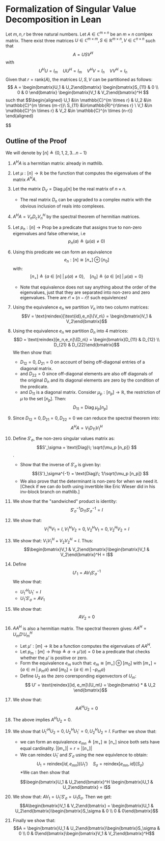 # Formalization of Singular Value Decomposition in Lean

Let $m,n,r$ be three natural numbers. Let $A \in \mathbb{C}^{m\times n}$ be an $m\times n$ comlpex matrix. There exist three matrices $U \in \mathbb{C}^{m \times m},S \in \mathbb{R}^{m \times n},V \in \mathbb{C}^{n \times n}$ such that $$A=USV^H$$
with $$ U^HU = I_m\quad UU^H=I_m\quad V^HV=I_n\quad VV^H=I_n$$
Given that $r = \text{rank}(A)$, the matrices $U,S,V$ can be partitioned as follows:
$$
A = 
\begin{bmatrix}U_1 & U_2\end{bmatrix}
\begin{bmatrix}S_{11} & 0 \\ 0 & 0 \end{bmatrix}
\begin{bmatrix}V_1 & V_2\end{bmatrix}^H
$$
such that
$$\begin{aligned}
U_1  &\in \mathbb{C}^{m \times r}  & U_2 &\in \mathbb{C}^{m \times (m-r)}\\ 
S_{11} &\in\mathbb{R}^{r\times r} \\
V_1  &\in \mathbb{C}^{n \times r}  & V_2 &\in \mathbb{C}^{n \times (n-r)}
\end{aligned}

$$

<!-- with $U_1 \in \mathbb{C}^{m \times r}, U_2 \in \mathbb{C}^{m \times (m-r)}, S_{11}\in\mathbb{R}^{r\times r}, V_1 \in \mathbb{C}^{n \times r}, V_2 \in \mathbb{C}^{n \times (n-r)}$ -->

## Outline of the Proof
We will denote by $[n] \triangleq \{0, 1, 2, 3 \ldots n-1\}$

1. $A^H A$ is a hermitian matrix: already in mathlib.
1. Let $\mu: [n] \to \mathbb{R}$ be the function that computes the eigenvalues of the matrix $A^H A$.
1. Let the matrix $D_V = \text{Diag} \;{\mu [n]}$ be the real matrix of $n\times n$.
    * The real matrix $D_n$ can be upgraded to a complex matrix with the obvious inclusion of reals into complexes.
1. $A^HA = V_nD_cV_n^H$ by the spectral theorem of hermitian matrices.
1. Let $p_n: [n] \to \text{Prop}$ be a predicate that assigns true to non-zero eigenvalues and false otherwise, i.e $$p_n(a) \triangleq (\mu(a) \neq 0)$$
1. Using this predicate we can form an equivalence $$e_n: [n] \cong [n_+] \oplus [n_0]$$ with: $$[n_+] \triangleq \{a \in [n] \; | \; \mu(a) \neq 0\}, \quad [n_0] \triangleq \{a \in [n] \; | \; \mu(a) = 0\}$$
    * Note that equivalence does not say anything about the order of the eigenvalues, just that they are separated into non-zero and zero eigenvalues. There are $r!\times (n-r)!$ such equivlences!
1. Using the equivalence $e_n$ we partition $V_n$ into two column matrices: $$V = \text{reindex}[\text{id},e_n]\{V_n\} = \begin{bmatrix}V_1 & V_2\end{bmatrix}$$
1. Using the equivalence $e_n$ we partition $D_n$ into 4 matrices: $$D = \text{reindex}[e_n,e_n]\{D_n\} = \begin{bmatrix}D_{11} & D_{12} \\ D_{21} & D_{22}\end{bmatrix}$$
 We then show that: 
    * $D_{12}=0$, $D_{21}=0$ on account of being off-diagonal entries of a diagonal matrix.
    * and $D_{22} = 0$ since off-diagonal elements are also off diagonals of the original $D_n$ and its diagonal elements are zero by the condition of the predicate.
    * and $D_{11}$ is a diagonal matrix. Consider $\mu_p: [n_p] \to \mathbb{R}$, the restriction of $\mu$ to the set $[n_p]$. Then: $$ D_{11} = \text{Diag}\; \mu_p [n_p]$$
1. Since $D_{12}=0, D_{21}=0, D_{22}=0$ we can reduce the spectral theorem into: $$A^HA = V_1D_{11}V_1^H$$
1. Define $S'_\sigma$, the non-zero singular values matrix as: $$S'_\sigma = \text{Diag}\; \sqrt{\mu_p [n_p]} $$.
    * Show that the inverse of $S'_\sigma$ is given by: $${S'}_\sigma^{-1} = \text{Diag}\; 1/\sqrt{\mu_p [n_p]} $$
    * We also prove that the determinant is non-zero for when we need it. [Check if we can do both using invertible like Eric Wieser did in his inv-block branch on mathlib.]
1. We show that the "sandwiched" product is identity: $${S'}_\sigma^{-1} D_{11} {S'}_\sigma^{-1} = I $$
1. We show that: $$V_1^HV_1 = I, V_1^HV_2 = 0, V_2^HV_1 = 0, V_2^HV_2=I$$
1. We show that: $V_1V_1^H + V_2V_2^H = I$. Thus: $$\begin{bmatrix}V_1 & V_2\end{bmatrix}\begin{bmatrix}V_1 & V_2\end{bmatrix}^H = I$$
1. Define $$U'_1 = AV_1{S'}_\sigma^{-1}$$
    We show that:
    *  $U_1'^HU_1' = I$
    * $U_1'S'_\sigma = AV_1$
1. We show that: $$AV_2 = 0$$
1. $AA^H$ is also a hermitian matrix. The spectral theorem gives: $AA^H = U_mD'U_m^H$
    * Let $\mu': [m] \to \mathbb{R}$ be a function computes the eigenvalues of $AA^H$. 
    * Let $p_m: [m] \to \text{Prop} \triangleq a \to \mu'(a) = 0$ be a predicate that checks whether the $\mu'$  is positive or zero.
    * Form the equivalence $e_m$ such that: $e_m \cong [m_+] \oplus [m_0]$ with $[m_+] = \{a \in m \; | \; p_m a\}$ and $[m_0] = \{a \in m \; | \; \neg p_m a\}$
    * Define $U_2$ as the zero corersponding eigenvectors of $U_m$: $$ U' = \text{reindex}[id, e_m]\{U_m\} = \begin{bmatrix} * & U_2 \end{bmatrix}$$
1. We show that: $$AA^HU_2 = 0$$
1. The above implies $A^H U_2 = 0$.
1. We show that $U_1'^HU_2 = 0, U_2^HU_1' = 0, U_2^HU_2 = I$. 
    Further we show that: 
    * we can form an equivalence $e_{mn} \triangleq [m_+] \cong [n_+]$ since both sets have equal cardinality. $|[m_+]| = r = |[n_+]|$
    * We can reindex $U_1'$ and $S'_\sigma$ using the new equivlence to obtain: $$U_1 = \text{reindex}[id, e_{mn}]\{U_1'\} \quad S_\sigma = \text{reindex}[e_{mn}, id]\{S_\sigma\}$$
    *We can then show that 

    $$\begin{bmatrix}U_1 & U_2\end{bmatrix}^H \begin{bmatrix}U_1 & U_2\end{bmatrix} = I$$
1. We show that: $AV_1 = U_1'S'_\sigma = U_1S_\sigma$. Then we get: $$A\begin{bmatrix}V_1 & V_2\end{bmatrix} = \begin{bmatrix}U_1 & U_2\end{bmatrix}\begin{bmatrix}S_\sigma & 0 \\ 0 & 0\end{bmatrix}$$
1. Finally we show that: $$A = \begin{bmatrix}U_1 & U_2\end{bmatrix}\begin{bmatrix}S_\sigma & 0 \\ 0 & 0\end{bmatrix}\begin{bmatrix}V_1 & V_2\end{bmatrix}^H$$
